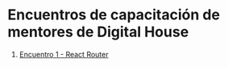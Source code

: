 # Encuentros de capacitación de mentores de Digital House

1. [Encuentro 1 - React Router](/e-01-react-router)